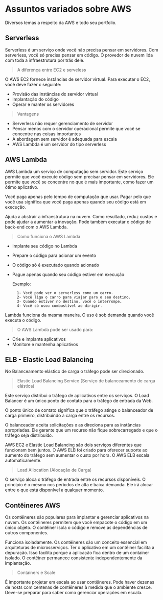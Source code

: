 # Assuntos variados sobre AWS

Diversos temas a respeito da AWS e todo seu portfolio.

## Serverless

Serverless é um serviço onde você não precisa pensar em servidores. Com serverless, você só precisa pensar em código. O provedor de nuvem lida com toda a infraestrutura por trás dele.

> A diferença entre EC2 e serveless

O AWS EC2 fornece instâncias de servidor virtual. Para executar o EC2, você deve fazer o seguinte:

- Provisão das instâncias do servidor virtual
- Implantação do código
- Operar e manter os servidores

> Vantagens

- Serverless não requer gerenciamento de servidor
- Pensar menos com o servidor operacional permite que você se concentre nas coisas importantes
- A abordagem sem servidor é adequada para escala
- AWS Lambda é um servidor do tipo serverless

## AWS Lambda

AWS Lambda um serviço de computação sem servidor. Este serviço permite que você execute código sem precisar pensar em servidores. Ele permite que você se concentre no que é mais importante, como fazer um ótimo aplicativo.

Você paga apenas pelo tempo de computação que usar. Pagar pelo que você usa significa que você paga apenas quando seu código está em execução. 

Ajuda a abstrair a infraestrutura na nuvem. Como resultado, reduz custos e pode ajudar a aumentar a inovação. Pode também executar o código de back-end com o AWS Lambda.

> Como funciona o AWS Lambda

- Implante seu código no Lambda
- Prepare o código para acionar um evento
- O código só é executado quando acionado
- Pague apenas quando seu código estiver em execução

    Exemplo:

        1- Você pode ver o serverless como um carro.
        2- Você liga o carro para viajar para o seu destino.
        3- Quando estiver no destino, você o interrompe.
        4- Você só usou combustível ao dirigir.

Lambda funciona da mesma maneira. O uso é sob demanda quando você executa o código.

> O AWS Lambda pode ser usado para:

- Crie e implante aplicativos
- Monitore e mantenha aplicativos

## ELB - Elastic Load Balancing

No Balanceamento elástico de carga o tráfego pode ser direcionado.

> Elastic Load Balancing Service (Serviço de balanceamento de carga elástica)

Este serviço distribui o tráfego de aplicativos entre os serviços. O Load Balancer é um único ponto de contato para o tráfego de entrada da Web.

O ponto único de contato significa que o tráfego atinge o balanceador de carga primeiro, distribuindo a carga entre os recursos.

O balanceador aceita solicitações e as direciona para as instâncias apropriadas. Ele garante que um recurso não fique sobrecarregado e que o tráfego seja distribuído.

AWS EC2 e Elastic Load Balancing são dois serviços diferentes que funcionam bem juntos. O AWS ELB foi criado para oferecer suporte ao aumento do tráfego sem aumentar o custo por hora. O AWS ELB escala automaticamente.

> Load Allocation (Alocação de Carga)

O serviço aloca o tráfego de entrada entre os recursos disponíveis. O princípio é o mesmo nos períodos de alta e baixa demanda. Ele irá alocar entre o que está disponível a qualquer momento.

## Contêineres AWS

Os contêineres são populares para implantar e gerenciar aplicativos na nuvem. Os contêineres permitem que você empacote o código em um único objeto. O contêiner isola o código e remove as dependências de outros componentes.

Funciona isoladamente. Os contêineres são um conceito essencial em arquiteturas de microsserviços. Ter o aplicativo em um contêiner facilita a depuração. Isso facilita porque a aplicação fica dentro de um container isolado. O contêiner permanece consistente independentemente da implantação.

> Containers e Scale

É importante projetar em escala ao usar contêineres. Pode haver dezenas de hosts com centenas de contêineres à medida que o ambiente cresce. Deve-se preparar para saber como gerenciar operações em escala.
